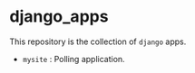 django_apps
===========

This repository is the collection of <code>django</code> apps.

* <code>mysite</code> : Polling application.
